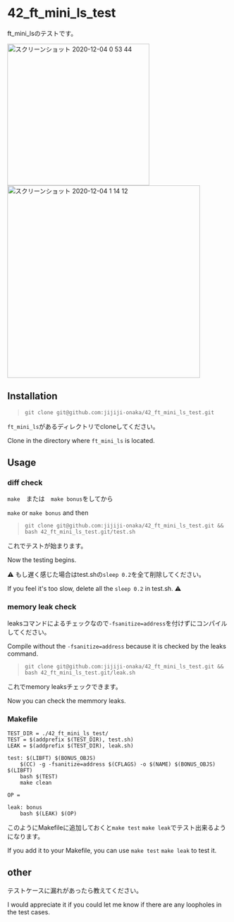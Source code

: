 # 42_ft_mini_ls_test

ft_mini_lsのテストです。

<img width="322" alt="スクリーンショット 2020-12-04 0 53 44" src="https://user-images.githubusercontent.com/60336548/101053470-2b898c80-35cb-11eb-9b1b-68fb68080772.png">

<img width="437" alt="スクリーンショット 2020-12-04 1 14 12" src="https://user-images.githubusercontent.com/60336548/101056171-0cd8c500-35ce-11eb-8ccf-2214a36c68a0.png">


## Installation
> ```git clone git@github.com:jijiji-onaka/42_ft_mini_ls_test.git```

`ft_mini_ls`があるディレクトリでcloneしてください。

Clone in the directory where `ft_mini_ls` is located.

## Usage

### diff check
`make`　または　`make bonus`をしてから

`make` or `make bonus` and then

> ```git clone git@github.com:jijiji-onaka/42_ft_mini_ls_test.git && bash 42_ft_mini_ls_test.git/test.sh```

これでテストが始まります。

Now the testing begins.

⚠️
もし遅く感じた場合はtest.shの`sleep 0.2`を全て削除してください。

If you feel it's too slow, delete all the `sleep 0.2` in test.sh.
⚠️

### memory leak check
leaksコマンドによるチェックなので`-fsanitize=address`を付けずにコンパイルしてください。

Compile without the `-fsanitize=address` because it is checked by the leaks command.

> ```git clone git@github.com:jijiji-onaka/42_ft_mini_ls_test.git && bash 42_ft_mini_ls_test.git/leak.sh```

これでmemory leaksチェックできます。

Now you can check the memmory leaks.

### Makefile 
```
TEST_DIR = ./42_ft_mini_ls_test/
TEST = $(addprefix $(TEST_DIR), test.sh)
LEAK = $(addprefix $(TEST_DIR), leak.sh)

test: $(LIBFT) $(BONUS_OBJS)
	$(CC) -g -fsanitize=address $(CFLAGS) -o $(NAME) $(BONUS_OBJS) $(LIBFT)
	bash $(TEST)
	make clean

OP =

leak: bonus
	bash $(LEAK) $(OP)
```

このようにMakefileに追加しておくと`make test` `make leak`でテスト出来るようになります。

If you add it to your Makefile, you can use `make test` `make leak` to test it.

## other

テストケースに漏れがあったら教えてください。

I would appreciate it if you could let me know if there are any loopholes in the test cases.
